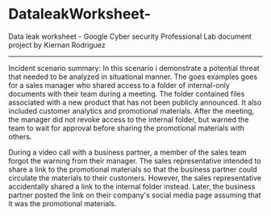 # DataleakWorksheet-

Data leak worksheet - Google Cyber security Professional Lab document project by Kiernan Rodriguez
________________________________________

Incident scenario summary: In this scenario i demonstrate a potential threat that needed to be analyzed in situational manner. The goes examples goes for a sales manager who shared access to a folder of internal-only documents with their team during a meeting. The folder contained files associated with a new product that has not been publicly announced. It also included customer analytics and promotional materials. After the meeting, the manager did not revoke access to the internal folder, but warned the team to wait for approval before sharing the promotional materials with others.

During a video call with a business partner, a member of the sales team forgot the warning from their manager. The sales representative intended to share a link to the promotional materials so that the business partner could circulate the materials to their customers. However, the sales representative accidentally shared a link to the internal folder instead. Later, the business partner posted the link on their company's social media page assuming that it was the promotional materials.
